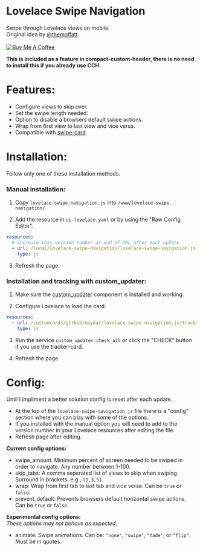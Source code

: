 # Lovelace Swipe Navigation
Swipe through Lovelace views on mobile.<br>
Original idea by [@themoffatt](https://github.com/themoffatt) <br><br>
<a href="https://www.buymeacoffee.com/FgwNR2l" target="_blank"><img src="https://www.buymeacoffee.com/assets/img/custom_images/black_img.png" alt="Buy Me A Coffee" style="height: auto !important;width: auto !important;" ></a><br>

**This is included as a feature in compact-custom-header, there is no need to install this if you already use CCH.**

# Features:
* Configure views to skip over.
* Set the swipe length needed.
* Option to disable a browsers default swipe actions.
* Wrap from first view to last view and vice versa.
* Compatible with [swipe-card](https://github.com/bramkragten/custom-ui/tree/master/swipe-card).

# Installation:
Follow only one of these installation methods.

### Manual installation:
1. Copy `lovelace-swipe-navigation.js` into `/www/lovelace-swipe-navigation/`

2. Add the resource in `ui-lovelace.yaml` or by using the "Raw Config Editor".

```yaml
resources:
  # increase this version number at end of URL after each update
  - url: /local/lovelace-swipe-navigation/lovelace-swipe-navigation.js?v=1.0.0
    type: js
```

3. Refresh the page.

### Installation and tracking with custom_updater:

1. Make sure the [custom_updater](https://github.com/custom-components/custom_updater) component is installed and working.

2. Configure Lovelace to load the card.

```yaml
resources:
  - url: /customcards/github/maykar/lovelace-swipe-navigation.js?track=true
    type: js
```

3. Run the service `custom_updater.check_all` or click the "CHECK" button if you use the tracker-card.

4. Refresh the page.

# Config:
Until I impliment a better solution config is reset after each update.
* At the top of the `lovelace-swipe-navigation.js` file there is a "config" section where you can play with some of the options.
* If you installed with the manual option you will need to add to the version number in your Lovelace resources after editing the file.
* Refresh page after editing.

**Current config options:**<br>
* swipe_amount: Minimum percent of screen needed to be swiped in order to navigate. Any number between 1-100.
* skip_tabs: A comma seperated list of views to skip when swiping. Surround in brackets. e.g., `[1,3,5]`.
* wrap: Wrap from first tab to last tab and vice versa. Can be `true` or `false`.
* prevent_default: Prevents browsers default horizontal swipe actions. Can be `true` or `false`.

**Experimental config options:**<br>
*These options may not behave as expected.*
* animate: Swipe animations. Can be: `"none"`, `"swipe"`, `"fade"`, or `"flip"`. Must be in quotes.
